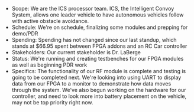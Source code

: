 - Scope: We are the ICS processor team. ICS, the Intelligent Convoy System, allows one leader vehicle to have autonomous vehicles follow with active obstacle avoidance. 
- Schedule: We're on schedule, finalizing some modules and prepping for demo/PDR
- Spending: Spending has not changed since our last standup, which stands at $66.95 spent between FPGA addons and an RC Car controller
- Stakeholders: Our current stakeholder is Dr. LaBerge
- Status: We're running and creating testbenches for our FPGA modules as well as beginning PDR work
- Specifics: The functionality of our RF module is complete and testing is going to be completed next. We're looking into using UART to display data from our FPGA to a monitor to demonstrate how data moves through the system. We've also begun working on the hardware for our controller, and need to look more into battery placement on the vehicle, may not be top priority right now.
